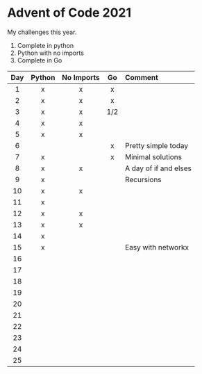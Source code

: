 # Advent of Code 2021

My challenges this year. 
1. Complete in python
2. Python with no imports
3. Complete in Go


Day | Python | No Imports | Go  | Comment |
:-: |:-:     |:-:         |:-:  |:-       |
1   | x      | x          | x   |         |
2   | x      | x          | x   |         |
3   | x      | x          | 1/2 |         |
4   | x      | x          |     |         |
5   | x      | x          |     |         |
6   |        |            | x   | Pretty simple today |
7   | x      |            | x   | Minimal solutions |
8   | x      | x          |    | A day of if and elses |
9   | x      |           |    | Recursions |
10  | x      | x         |    |    |
11  | x      |           |    |    |
12  | x      | x         |    |    |
13  | x      | x         |    |    |
14  | x      |           |    |    |
15  | x      |           |    | Easy with networkx |
16  |        |           |    |    |
17  |        |           |    |    |
18  |        |           |    |    |
19  |        |           |    |    |
20  |        |           |    |    |
21  |        |           |    |    |
22  |        |           |    |    |
23  |        |           |    |    |
24  |        |           |    |    |
25  |        |           |    |    |
